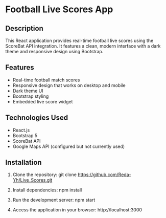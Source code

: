 # Football Live Scores App

## Description
This React application provides real-time football live scores using the ScoreBat API integration. It features a clean, modern interface with a dark theme and responsive design using Bootstrap.

## Features
- Real-time football match scores
- Responsive design that works on desktop and mobile
- Dark theme UI
- Bootstrap styling
- Embedded live score widget

## Technologies Used
- React.js
- Bootstrap 5
- ScoreBat API
- Google Maps API (configured but not currently used)

## Installation
1. Clone the repository: git clone https://github.com/Reda-Yh/Live_Scores.git

2. Install dependencies: npm install

3. Run the development server: npm start

4. Access the application in your browser: http://localhost:3000


